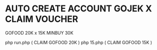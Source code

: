# AUTO CREATE ACCOUNT GOJEK X CLAIM VOUCHER

GOFOOD 20K x 15K MINBUY 30K 


php run.php ( CLAIM GOFOOD 20K )
php 15.php ( CLAIM GOFOOD 15K )
